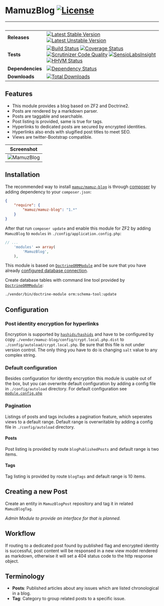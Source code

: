 # MamuzBlog [![License](https://poser.pugx.org/mamuz/mamuz-blog/license.svg)](https://packagist.org/packages/mamuz/mamuz-blog)

&nbsp; | &nbsp;
------ | -----
**Releases**    |[![Latest Stable Version](https://poser.pugx.org/mamuz/mamuz-blog/v/stable.svg)](https://packagist.org/packages/mamuz/mamuz-blog) [![Latest Unstable Version](https://poser.pugx.org/mamuz/mamuz-blog/v/unstable.svg)](https://packagist.org/packages/mamuz/mamuz-blog)
**Tests**       |[![Build Status](https://travis-ci.org/mamuz/MamuzBlog.svg?branch=master)](https://travis-ci.org/mamuz/MamuzBlog) [![Coverage Status](https://coveralls.io/repos/mamuz/MamuzBlog/badge.png?branch=master)](https://coveralls.io/r/mamuz/MamuzBlog?branch=master) [![Scrutinizer Code Quality](https://scrutinizer-ci.com/g/mamuz/MamuzBlog/badges/quality-score.png?b=master)](https://scrutinizer-ci.com/g/mamuz/MamuzBlog/?branch=master) [![SensioLabsInsight](https://insight.sensiolabs.com/projects/8ed31e07-75b3-462c-a6ca-fce63b401eb8/mini.png)](https://insight.sensiolabs.com/projects/8ed31e07-75b3-462c-a6ca-fce63b401eb8) [![HHVM Status](http://hhvm.h4cc.de/badge/mamuz/mamuz-blog.png)](http://hhvm.h4cc.de/package/mamuz/mamuz-blog)
**Dependencies**|[![Dependency Status](https://www.versioneye.com/user/projects/538f788746c473980c00001d/badge.svg)](https://www.versioneye.com/user/projects/538f788746c473980c00001d)
**Downloads**   |[![Total Downloads](https://poser.pugx.org/mamuz/mamuz-blog/downloads.svg)](https://packagist.org/packages/mamuz/mamuz-blog)

## Features

- This module provides a blog based on ZF2 and Doctrine2.
- Posts are rendered by a markdown parser.
- Posts are taggable and searchable.
- Post listing is provided, same is true for tags.
- Hyperlinks to dedicated posts are secured by encrypted identities.
- Hyperlinks also ends with slugified post titles to meet SEO.
- Views are twitter-Bootstrap compatible.

Screenshot |
---------- |
![MamuzBlog](https://cloud.githubusercontent.com/assets/4173317/3939375/26d27e8a-24c6-11e4-8fd4-e4e1ced9652d.png)|

## Installation

The recommended way to install
[`mamuz/mamuz-blog`](https://packagist.org/packages/mamuz/mamuz-blog) is through
[composer](http://getcomposer.org/) by adding dependency to your `composer.json`:

```json
{
    "require": {
        "mamuz/mamuz-blog": "1.*"
    }
}
```

After that run `composer update` and enable this module for ZF2 by adding
`MamuzBlog` to `modules` in `./config/application.config.php`:

```php
// ...
    'modules' => array(
        'MamuzBlog',
    ),
```

This module is based on [`DoctrineORMModule`](https://github.com/doctrine/DoctrineORMModule)
and be sure that you have already [configured database connection](https://github.com/doctrine/DoctrineORMModule).

Create database tables with command line tool provided by
[`DoctrineORMModule`](https://github.com/doctrine/DoctrineORMModule):

```sh
./vendor/bin/doctrine-module orm:schema-tool:update
```

## Configuration

### Post identity encryption for hyperlinks

Encryption is supported by [`hashids/hashids`](https://github.com/ivanakimov/hashids.php)
and have to be configured by copy `./vendor/mamuz-blog/config/crypt.local.php.dist`
to `./config/autoload/crypt.local.php`. Be sure that this file is not under version control.
The only thing you have to do is changing `salt` value to any complex string.

### Default configuration

Besides configuration for identity encryption this module is usable out of the box,
but you can overwrite default configuration by adding a config file in `./config/autoload` directory.
For default configuration see
[`module.config.php`](https://github.com/mamuz/MamuzBlog/blob/master/config/module.config.php)

### Pagination

Listings of posts and tags includes a pagination feature, which seperates
views to a default range. Default range is overwritable by adding a config file in `./config/autoload` directory.

#### Posts

Post listing is provided by route `blogPublishedPosts` and default range is two items.

#### Tags

Tag listing is provided by route `blogTags` and default range is 10 items.

## Creating a new Post

Create an entity in `MamuzBlogPost` repository and tag it in related `MamuzBlogTag`.

*Admin Module to provide an interface for that is planned.*

## Workflow

If routing to a dedicated post found by published flag and encrypted identity is successful,
post content will be responsed in a new view model rendered as markdown,
otherwise it will set a 404 status code to the http response object.

## Terminology

- **Posts**: Published articles about any issues which are listed chronological in a blog.
- **Tag**: Category to group related posts to a specific issue.
